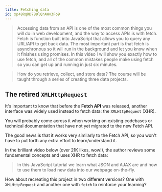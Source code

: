 ```yaml
---
title: Fetching data
id: xp48RqRD789lQnAWv3Fo9
---
```

<!-- 
As most of the things in programming, there are different ways to accomplish something. Fetching data is no different:

* There's the old way, using `XMLHttpRequest` , which it's important to understand in case you come across it.

* There's the new way, using `fetch` (aka. the fetch API), which ... @todo

* And there's another popular way which is using **Axios**, very common when working with React or Vue.js.

Instead of trying to learn all of them at the same time you could stick with `fetch` for now. And if you ever come across the old `XMLHttpRequest` , you can stop and "learn it", as it might take you less than an hours to learn if you already know the Fetch API.

Then, dive in Axios when you start to work with a front-end library/framework like Vue.js or React. -->

<link-bookmark href="https://youtu.be/cuEtnrL9-H0" title="Learn Fetch API In 6 Minutes">

> Accessing data from an API is one of the most common things you will do in web development, and the way to access APIs is with fetch. Fetch is function built into JavaScript that allows you to query any URL/API to get back data. The most important part is that fetch is asynchronous so it will run in the background and let you know when it finishes using promises. In this video I will show you exactly how to use fetch, and all of the common mistakes people make using fetch so you can get up and running in just six minutes.

</link-bookmark>

<link-bookmark href="https://www.youtube.com/watch?v=tc8DU14qX6I" title="fetch() - Working With Data & APIs in JavaScript">

> How do you retrieve, collect, and store data? The course will be taught through a series of creating three data projects.

</link-bookmark>

## The retired `XMLHttpRequest`

It's important to know that before the **Fetch API** was released, another interface was widely used instead to fetch data: the `XMLHttpRequest` (XHR).

You will probably come across it when working on existing codebases or technical documentation that have not yet migrated to the new Fetch API.

The good news is that it works very similarly to the Fetch API, so you won't have to put forth any extra effort to learn/understand it.

In the brilliant video below (over 21K likes, wow!), the author reviews some fundamental concepts and uses XHR to fetch data: 

<link-bookmark href="https://www.youtube.com/watch?v=rJesac0_Ftw" title="JSON and AJAX Tutorial: With Real Examples">

> In this JavaScript tutorial we learn what JSON and AJAX are and how to use them to load new data into our webpage on-the-fly.

</link-bookmark>

How about recreating this project in two different versions? One with `XMLHttpRequest` and another one with `fetch` to reinforce your learning?
